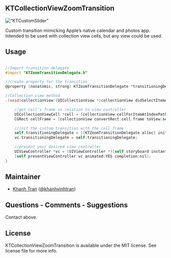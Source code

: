 ## KTCollectionViewZoomTransition

<p align=“left” >
  <img src="http://i.imgur.com/tJ0GjMl.gif" alt=“KTCustomSlider” title=“KT”KTCollectionViewZoomTransition>
</p>


Custom transition mimicking Apple’s native calendar and photos app. Intended to be used with collection view cells, but any view could be used.


## Usage

```objective-c

//Import transition delegate
#import "KTZoomTransitionDelegate.h"

//create property for the transition
@property (nonatomic, strong) KTZoomTransitionDelegate *transitioningDelegate;

//Collection view method
-(void)collectionView:(UICollectionView *)collectionView didSelectItemAtIndexPath:(NSIndexPath *)indexPath{    

    //get cell’s frame in relation to view controller
    UICollectionViewCell *cell = [collectionView cellForItemAtIndexPath:indexPath];
    CGRect cellFrame = [collectionView convertRect:cell.frame toView:self.view];

    //init the custom transition with the cell frame
    self.transitioningDelegate = [[KTZoomTransitionDelegate alloc] initWithRect:cellFrame];
    vc.transitioningDelegate = self.transitioningDelegate;

    //present your desired view controller
    UIViewController *vc = (UIViewController *)[self.storyboard instantiateViewControllerWithIdentifier:@"second vc"];
    [self presentViewController:vc animated:YES completion:nil];
}

```

## Maintainer

- [Khanh Tran](http://github.com/ktran03) ([@khanhvinhtran](https://twitter.com/KhanhVinhTran)) 


## Questions - Comments - Suggestions

Contact above.

## License
KTCollectionViewZoomTransition is available under the MIT license. See license file for more info.